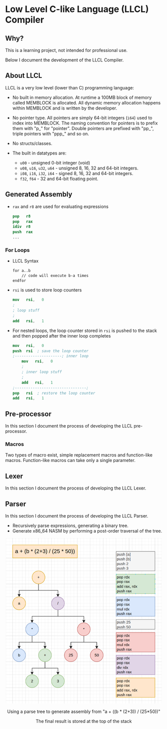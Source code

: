 # Low Level C-like Language (LLCL) Compiler

## Why?
This is a learning project, not intended for professional use.

Below I document the development of the LLCL Compiler.


## About LLCL
LLCL is a very low level (lower than C) programming language:

- No built in memory allocation. At runtime a 100MB block of memory called MEMBLOCK is allocated. All dynamic memory allocation happens within MEMBLOCK and is written by the developer.

- No pointer type. All pointers are simply 64-bit integers (`i64`) used to index into MEMBLOCK.
The naming convention for pointers is to prefix them with "p_" for "pointer". Double pointers are prefixed with "pp_", triple pointers with "ppp_" and so on.

- No structs/classes.

- The built in datatypes are:
    - `u00` - unsigned 0-bit integer (void)
    - `u08`, `u16`, `u32`, `u64` - unsigned 8, 16, 32 and 64-bit integers.
    - `i08`, `i16`, `i32`, `i64` - signed 8, 16, 32 and 64-bit integers.
    - `f32`, `f64` - 32 and 64-bit floating point.


## Generated Assembly
- `rax` and `r8` are used for evaluating expressions
    ```nasm
    pop   r8
    pop   rax
    idiv  r8
    push  rax
    ...
    ```


### For Loops
- LLCL Syntax
    ```
    for a..b
        // code will execute b-a times
    endfor
    ```


- `rsi` is used to store loop counters
    ```nasm
    mov   rsi,   0
    ;
    ; loop stuff
    ;
    add   rsi,   1
    ```
- For nested loops, the loop counter stored in `rsi` is pushed to the stack and then popped after the inner loop completes
    ```nasm
    mov   rsi,   0
    push  rsi  ; save the loop counter
    ;---------------------; inner loop
        mov   rsi,   0
        ;
        ; inner loop stuff
        ;
        add   rsi,   1
    ;--------------------------------;
    pop   rsi  ; restore the loop counter
    add   rsi,   1
    ```

## Pre-processor
In this section I document the process of developing the LLCL pre-processor.


### Macros
Two types of macro exist, simple replacement macros and function-like macros.
Function-like macros can take only a single parameter.


## Lexer
In this section I document the process of developing the LLCL Lexer.


## Parser
In this section I document the process of developing the LLCL Parser.

- Recursively parse expressions, generating a binary tree.
- Generate x86_64 NASM by performing a post-order traversal of the tree.

<p align="center">
    <img src="parsetree.png" width="500px"></img>
    <p align="center">Using a parse tree to generate assembly from "a + ((b * (2+3)) / (25*50))"</p>
    <p align="center">The final result is stored at the top of the stack</p>
</p>

